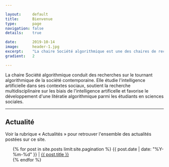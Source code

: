 ```yaml
---

layout:     default
title:      Bienvenue
type:       page
navigation: false
details:    true

date:       2019-10-14
image:      header-1.jpg
excerpt:    "La chaire Société algorithmique est une des chaires de recherche de l'institut <b>MIAI</b> (Multidisciplinary Institute in Artificial Intelligence) de l'Université Grenoble Alpes"
gradient:   2

---
```


La chaire Société algorithmique conduit des recherches sur le tournant algorithmique de la société contemporaine. Elle étudie l'intelligence artificielle dans ses contextes sociaux, soutient la recherche multidisciplinaire sur les biais de l'intelligence artificelle et favorise le développement d'une litératie algorithmique parmi les étudiants en sciences sociales.

<hr>

<h2>Actualité</h2>
<p>Voir la rubrique « Actualités » pour retrouver l'ensemble des actualités postées sur ce site.</p>

<ul class="post-list">
{% for post in site.posts limit:site.pagination %}
      <span class="post-meta">{{ post.date | date: "%Y-%m-%d" }}
      </span> |
        <a class="post-link" href="{{ post.url | prepend: site.baseurl }}">
          {{ post.title }}
        </a>
      <br>
{% endfor %}
</ul>
